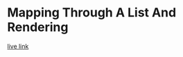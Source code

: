 # Mapping Through A List And Rendering
[live link](https://deploy-preview-4--transcendent-starburst-7f6d89.netlify.app/)
